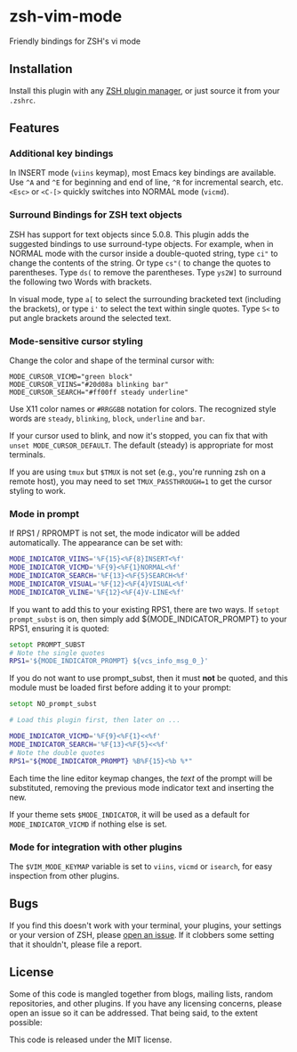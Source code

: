 # zsh-vim-mode

Friendly bindings for ZSH's vi mode

## Installation

Install this plugin with any [ZSH plugin manager][], or just source it from
your `.zshrc`.

[ZSH plugin manager]: https://github.com/unixorn/awesome-zsh-plugins/blob/master/README.md#installation

## Features

### Additional key bindings

In INSERT mode (`viins` keymap), most Emacs key bindings are available. Use
`^A` and `^E` for beginning and end of line, `^R` for incremental search,
etc. `<Esc>` or `<C-[>` quickly switches into NORMAL mode (`vicmd`).

### Surround Bindings for ZSH text objects

ZSH has support for text objects since 5.0.8. This plugin adds the suggested
bindings to use surround-type objects. For example, when in NORMAL mode with
the cursor inside a double-quoted string, type `ci"` to change the contents
of the string. Or type `cs"(` to change the quotes to parentheses. Type
`ds(` to remove the parentheses. Type `ys2W]` to surround the following two
Words with brackets.

In visual mode, type `a[` to select the surrounding bracketed text
(including the brackets), or type `i'` to select the text within single
quotes. Type `S<` to put angle brackets around the selected text.

### Mode-sensitive cursor styling

Change the color and shape of the terminal cursor with:

    MODE_CURSOR_VICMD="green block"
    MODE_CURSOR_VIINS="#20d08a blinking bar"
    MODE_CURSOR_SEARCH="#ff00ff steady underline"

Use X11 color names or `#RRGGBB` notation for colors. The recognized
style words are `steady`, `blinking`, `block`, `underline` and `bar`.

If your cursor used to blink, and now it's stopped, you can fix that
with `unset MODE_CURSOR_DEFAULT`. The default (steady) is
appropriate for most terminals.

If you are using `tmux` but `$TMUX` is not set (e.g., you're running
zsh on a remote host), you may need to set `TMUX_PASSTHROUGH=1` to
get the cursor styling to work.

### Mode in prompt

If RPS1 / RPROMPT is not set, the mode indicator will be added
automatically. The appearance can be set with:

```zsh
MODE_INDICATOR_VIINS='%F{15}<%F{8}INSERT<%f'
MODE_INDICATOR_VICMD='%F{9}<%F{1}NORMAL<%f'
MODE_INDICATOR_SEARCH='%F{13}<%F{5}SEARCH<%f'
MODE_INDICATOR_VISUAL='%F{12}<%F{4}VISUAL<%f'
MODE_INDICATOR_VLINE='%F{12}<%F{4}V-LINE<%f'
```

If you want to add this to your existing RPS1, there are two ways. If
`setopt prompt_subst` is on, then simply add ${MODE_INDICATOR_PROMPT}
to your RPS1, ensuring it is quoted:

```zsh
setopt PROMPT_SUBST
# Note the single quotes
RPS1='${MODE_INDICATOR_PROMPT} ${vcs_info_msg_0_}'
```

If you do not want to use prompt_subst, then it must **not** be
quoted, and this module must be loaded first before adding it
to your prompt:

```zsh
setopt NO_prompt_subst

# Load this plugin first, then later on ...

MODE_INDICATOR_VICMD='%F{9}<%F{1}<<%f'
MODE_INDICATOR_SEARCH='%F{13}<%F{5}<<%f'
# Note the double quotes
RPS1="${MODE_INDICATOR_PROMPT} %B%F{15}<%b %*"
```

Each time the line editor keymap changes, the *text* of the prompt
will be substituted, removing the previous mode indicator text and
inserting the new.

If your theme sets `$MODE_INDICATOR`, it will be used as a default
for `MODE_INDICATOR_VICMD` if nothing else is set.

### Mode for integration with other plugins

The `$VIM_MODE_KEYMAP` variable is set to `viins`, `vicmd` or `isearch`,
for easy inspection from other plugins.

## Bugs

If you find this doesn't work with your terminal, your plugins, your
settings or your version of ZSH, please [open an issue][issues]. If
it clobbers some setting that it shouldn't, please file a report.

[issues]: https://github.com/softmoth/zsh-vim-mode/issues

## License

Some of this code is mangled together from blogs, mailing lists, random
repositories, and other plugins. If you have any licensing concerns, please
open an issue so it can be addressed. That being said, to the extent possible:

This code is released under the MIT license.
